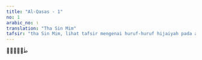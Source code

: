 ```yaml
---
title: "Al-Qasas - 1"
no: 1
arabic_no: ١
translation: "Tha Sin Mim"
tafsir: "tha Sin Mim, lihat tafsir mengenai huruf-huruf hijaiyah pada awal Surah al-Baqarah."
---
```


 طٰسۤمّۤ 
